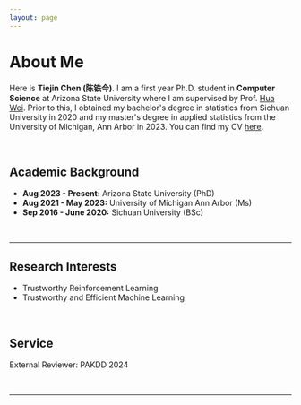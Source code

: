 ```yaml
---
layout: page
---
```


# About Me

<!-- <img src="https://tiejin1998.github.io/tiejin-bio.jpg" class="floatpic" width="360" height="480"> -->

Here is **Tiejin Chen (陈铁今)**.
I am a first year Ph.D. student in **Computer Science** at Arizona State University where I am supervised by Prof. [Hua Wei](https://www.public.asu.edu/~hwei27/). Prior to this, I obtained my bachelor's degree in statistics from Sichuan University in 2020 and my master's degree in applied statistics from the University of Michigan, Ann Arbor in 2023. You can find my CV [here](https://tiejin98.github.io/file/Tiejin-CV-010624.pdf).

<br>

## Academic Background

<!-- **<font color='red'>[Highlight]</font> I am looking for PhD to start in 2025 Fall. Contact me if you have any leads!** -->

- **Aug 2023 - Present:** Arizona State University (PhD)
- **Aug 2021 - May 2023:** University of Michigan Ann Arbor (Ms)
- **Sep 2016 - June 2020:** Sichuan University (BSc)

<br>

---

## Research Interests

- Trustworthy Reinforcement Learning
- Trustworthy and Efficient Machine Learning


<br>

## Service
External Reviewer: PAKDD 2024

<br>

---

<!-- ## News and Updates

- **Aug 2023：**Exicted to .
- If you are interested in my works, please feel free to book an [[online talk with me](https://calendly.com/lancecai/meet-with-lance)]. -->
